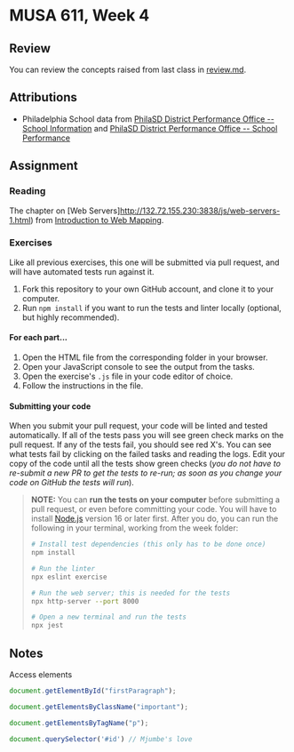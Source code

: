 # MUSA 611, Week 4

## Review

You can review the concepts raised from last class in [review.md](review.md).

## Attributions

* Philadelphia School data from [PhilaSD District Performance Office -- School Information](https://www.philasd.org/performance/programsservices/open-data/school-information/) and [PhilaSD District Performance Office -- School Performance](https://www.philasd.org/performance/programsservices/open-data/school-performance/)

## Assignment

### Reading

The chapter on [Web Servers]http://132.72.155.230:3838/js/web-servers-1.html) from [Introduction to Web Mapping](http://132.72.155.230:3838/js/index.html).

### Exercises

Like all previous exercises, this one will be submitted via pull request, and will have automated tests run against it.

1.  Fork this repository to your own GitHub account, and clone it to your computer.
1.  Run `npm install` if you want to run the tests and linter locally (optional, but highly recommended).

#### For each part...

1.  Open the HTML file from the corresponding folder in your browser.
1.  Open your JavaScript console to see the output from the tasks.
1.  Open the exercise's `.js` file in your code editor of choice.
1.  Follow the instructions in the file.

#### Submitting your code

When you submit your pull request, your code will be linted and tested automatically. If all of the tests pass you will see green check marks on the pull request. If any of the tests fail, you should see red X's. You can see what tests fail by clicking on the failed tasks and reading the logs. Edit your copy of the code until all the tests show green checks (_you do not have to re-submit a new PR to get the tests to re-run; as soon as you change your code on GitHub the tests will run_).

> **NOTE:** You can **run the tests on your computer** before submitting a pull request, or even before committing your code. You will have to install [Node.js](https://nodejs.org/en/) version 16 or later first. After you do, you can run the following in your terminal, working from the week folder:
> ```bash
> # Install test dependencies (this only has to be done once)
> npm install
>
> # Run the linter
> npx eslint exercise
>
> # Run the web server; this is needed for the tests
> npx http-server --port 8000
>
> # Open a new terminal and run the tests
> npx jest
> ```

## Notes

Access elements

```js
document.getElementById("firstParagraph");

document.getElementsByClassName("important");

document.getElementsByTagName("p");

document.querySelector('#id') // Mjumbe's love

```
